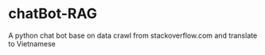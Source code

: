 # chatBot-RAG
A python chat bot base on data crawl from stackoverflow.com and translate to Vietnamese
